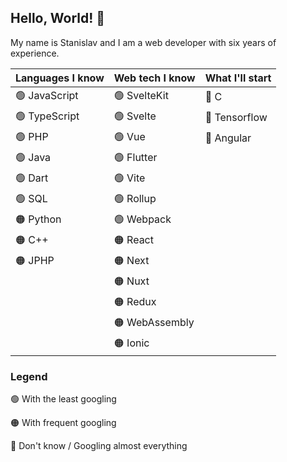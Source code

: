 ## Hello, World! 🎉
My name is Stanislav and I am a web developer with six years of experience.

| Languages I know | Web tech I know | What I'll start |
| ---------------- | --------------- | --------------- |
| 🟢 JavaScript    | 🟢 SvelteKit    | 🔴 C            |
| 🟢 TypeScript    | 🟢 Svelte       | 🔴 Tensorflow   |
| 🟢 PHP           | 🟢 Vue          | 🔴 Angular      |
| 🟢 Java          | 🟢 Flutter      |                 | 
| 🟢 Dart          | 🟢 Vite         |                 |
| 🟢 SQL           | 🟢 Rollup       |                 |
| 🟠 Python        | 🟢 Webpack      |                 |
| 🟠 C++           | 🟠 React        |                 |
| 🟠 JPHP          | 🟠 Next         |                 |
|                  | 🟠 Nuxt         |                 |
|                  | 🟠 Redux        |                 |
|                  | 🟠 WebAssembly  |                 |
|                  | 🟠 Ionic        |                 |

### Legend
🟢 With the least googling

🟠 With frequent googling

🔴 Don't know / Googling almost everything
